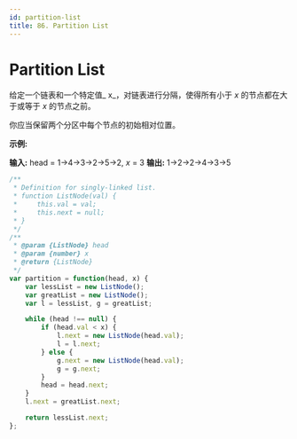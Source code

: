 ```yaml
---
id: partition-list
title: 86. Partition List
---
```


# Partition List

给定一个链表和一个特定值_ x_，对链表进行分隔，使得所有小于 _x_ 的节点都在大于或等于 _x_ 的节点之前。

你应当保留两个分区中每个节点的初始相对位置。

**示例:**

**输入:** head = 1->4->3->2->5->2, _x_ = 3 **输出:** 1->2->2->4->3->5



```javascript
/**
 * Definition for singly-linked list.
 * function ListNode(val) {
 *     this.val = val;
 *     this.next = null;
 * }
 */
/**
 * @param {ListNode} head
 * @param {number} x
 * @return {ListNode}
 */
var partition = function(head, x) {
	var lessList = new ListNode();
	var greatList = new ListNode();
	var l = lessList, g = greatList;

	while (head !== null) {
		if (head.val < x) {
			l.next = new ListNode(head.val);
			l = l.next;
		} else {
			g.next = new ListNode(head.val);
			g = g.next;
		}
		head = head.next;
	}
	l.next = greatList.next;

	return lessList.next;
};
```
